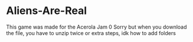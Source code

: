 # Aliens-Are-Real

This game was made for the Acerola Jam 0
Sorry but when you download the file, you have to unzip twice or extra steps, idk how to add folders
